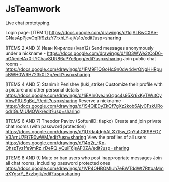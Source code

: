 # JsTeamwork
Live chat prototyping.

Login page:
[ITEM 1]
https://docs.google.com/drawings/d/1cjALBwCXAe-GNasApPjevOqRf9ztzY7rxhLY-ajVs1o/edit?usp=sharing


[ITEMS 2 AND 3] Иван Кирилов (Ivan12)
Send messages anonymously under a nickname - https://docs.google.com/drawings/d/1lQ3WWe3tCoD6-nGAedelAx0-tYChavSUR86uPYc6pcg/edit?usp=sharing
Join public chat rooms - https://docs.google.com/drawings/d/1FM9F1QGoHc9n0dw4dvrQNgHHRpucBWH0W6H723k0L2g/edit?usp=sharing




[ITEMS 4 AND 5] Stanimir Penishev (luki_strike)
Customize their profile with a picture and other personal details - https://docs.google.com/drawings/d/1iEAIn0veJnGqqc4s95Xr6xKyTWutCyVbwPfUISgBd_Y/edit?usp=sharing
Reserve a nickname - https://docs.google.com/drawings/d/1S4QiEDyZkQf7gXz2kob6AjyCFzkURoodrIGuMiUMQWk/edit?usp=sharing




[ITEMS 6 AND 7] Theodor Pavlov (SoftuniID: tiapko)
Create and join private chat rooms (with password protection)
https://docs.google.com/drawings/d/1U7da4dghALX7t5w_CpYuhGK9BEOZV3ArnU7Et7R0wWM/edit?usp=sharing
View the profiles of all users
https://docs.google.com/drawings/d/14q2r_-Kp-QhspTyz1fe9mRz_rDeRQ_yQuiF6jsAF0ZA/edit?usp=sharing




[ITEMS 8 AND 9]
Mute or ban users who post inappropriate messages
Join all chat rooms, including password protected ones
https://docs.google.com/drawings/d/1VP4OHBOMluh7eBWTddWt7RttoaMmqXYgsrY_Bxzbglk/edit?usp=sharing

